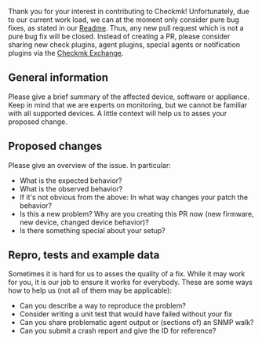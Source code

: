 Thank you for your interest in contributing to Checkmk!
Unfortunately, due to our current work load, we can at the moment only consider pure bug fixes, as stated in our [Readme](https://github.com/tribe29/checkmk#want-to-contribute).
Thus, any new pull request which is not a pure bug fix will be closed.
Instead of creating a PR, please consider sharing new check plugins, agent plugins, special agents or notification plugins via the [Checkmk Exchange](https://exchange.checkmk.com/).

## General information

Please give a brief summary of the affected device, software or appliance.
Keep in mind that we are experts on monitoring, but we cannot be familiar with all supported devices.
A little context will help us to asses your proposed change.

## Proposed changes

Please give an overview of the issue.
In particular:

+ What is the expected behavior?
+ What is the observed behavior?
+ If it's not obvious from the above: In what way changes your patch the behavior?
+ Is this a new problem? Why are you creating this PR now (new firmware, new device, changed device behavior)?
+ Is there something special about your setup?

## Repro, tests and example data

Sometimes it is hard for us to asses the quality of a fix.
While it may work for you, it is our job to ensure it works for everybody.
These are some ways how to help us (not all of them may be applicable):

+ Can you describe a way to reproduce the problem?
+ Consider writing a unit test that would have failed without your fix
+ Can you share problematic agent output or (sections of) an SNMP walk?
+ Can you submit a crash report and give the ID for reference?

